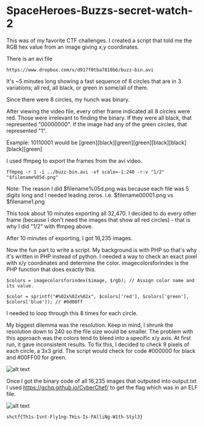# SpaceHeroes-Buzzs-secret-watch-2

This was of my favorite CTF challenges. I created a script that told me the RGB hex value from an image giving x,y coordinates.

There is an avi file
```
https://www.dropbox.com/s/d917f0tba7810b6/buzz-bin.avi
```

It's ~5 minutes long showing a fast sequence of 8 circles that are in 3 variations; all red, all black, or green in some/all of them.

Since there were 8 circles, my hunch was binary.

After viewing the video file, every other frame indicated all 8 circles were red. Those were irrelevant to finding the binary. If they were all black, that represented "00000000". If the image had any of the green circles, that represented "1".

Example: 10110001 would be [green][black][green][green][black][black][black][green]

I used ffmpeg to export the frames from the avi video. 

```
ffmpeg -r 1 -i ../buzz-bin.avi -vf scale=-1:240 -r:v "1/2" "$filename%05d.png"
```
Note: The reason I did $filename%05d.png was because each file was 5 digits long and I needed leading zeros. i.e. $filename00001.png vs $filename1.png

This took about 10 minutes exporting all 32,470. I decided to do every other frame (because I don't need the images that show all red circles) - that is why I did "1/2" with ffmpeg above.

After 10 minutes of exporting, I got 16,235 images. 

Now the fun part to write a script. My background is with PHP so that's why it's written in PHP instead of python. I needed a way to check an exact pixel with x/y coordinates and determine the color. imagecolorsforindex is the PHP function that does exactly this.

```
$colors = imagecolorsforindex($image, $rgb); // Assign color name and its value.

$color = sprintf("#%02x%02x%02x", $colors['red'], $colors['green'], $colors['blue']); // #0d00ff
```

I needed to loop through this 8 times for each circle. 

My biggest dilemma was the resolution. Keep in mind, I shrunk the resolution down to 240 so the file size would be smaller. The problem with this approach was the colors tend to bleed into a specific x/y axis. At first run, it gave inconsistent results. To fix this, I decided to check 9 pixels of each circle, a 3x3 grid. The script would check for code #000000 for black and #00FF00 for green.

![alt text](https://raw.githubusercontent.com/digijeff81/SpaceHeroes-Buzzs-secret-watch-2/main/grid.jpg)

Once I got the binary code of all 16,235 images that outputed into output.txt I used https://gchq.github.io/CyberChef/ to get the flag which was in an ELF file.

![alt text](https://raw.githubusercontent.com/digijeff81/SpaceHeroes-Buzzs-secret-watch-2/main/flag.jpg)

```
shctf{Th1s-Isnt-Fly1ng-THis-Is-FAlliNg-W1th-Styl3}
```



